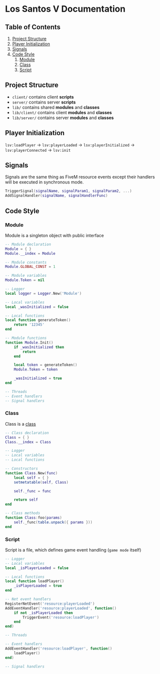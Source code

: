 # Los Santos V Documentation

## Table of Contents
1. [Project Structure](#project-structure)
2. [Player Initialization](#player-initialization)
3. [Signals](#signals)
4. [Code Style](#code-style)
	1. [Module](#module)
	2. [Class](#class)
	3. [Script](#script)

## Project Structure
* `client/` contains client **scripts**
* `server/` contains server **scripts**
* `lib/` contains shared **modules** and **classes**
* `lib/client/` contains client **modules** and **classes**
* `lib/server/` contains server **modules** and **classes**

## Player Initialization
`lsv:loadPlayer` -> `lsv:playerLoaded` -> `lsv:playerInitialized` -> `lsv:playerConnected` -> `lsv:init`

## Signals
Signals are the same thing as FiveM resource events except their handlers will be executed in synchronous mode.

```lua
TriggerSignal(signalName, signalParam1, signalParam2, ...)
AddSignalHandler(signalName, signalHandlerFunc)
```

## Code Style
### Module
Module is a singleton object with public interface

```lua
-- Module declaration
Module = { }
Module.__index = Module

-- Module constants
Module.GLOBAL_CONST = 1

-- Module variables
Module.Token = nil

-- Logger
local logger = Logger.New('Module')

-- Local variables
local _wasInitialized = false

-- Local functions
local function generateToken()
	return '12345'
end

-- Module functions
function Module.Init()
	if _wasInitialized then
		return
	end

	local token = generateToken()
	Module.Token = token

	_wasInitialized = true
end

-- Threads
-- Event handlers
-- Signal handlers
```

### Class
Class is a [class](https://en.wikipedia.org/wiki/Class_(computer_programming))

```lua
-- Class declaration
Class = { }
Class.__index = Class

-- Logger
-- Local variables
-- Local functions

-- Constructors
function Class.New(func)
	local self = { }
	setmetatable(self, Class)

	self._func = func

	return self
end

-- Class methods
function Class:foo(params)
	self._func(table.unpack({ params }))
end
```

### Script
Script is a file, which defines game event handling (`game mode` itself)

```lua
-- Logger
-- Local variables
local _isPlayerLoaded = false

-- Local functions
local function loadPlayer()
	_isPlayerLoaded = true
end

-- Net event handlers
RegisterNetEvent('resource:playerLoaded')
AddEventHandler('resource:playerLoaded', function()
	if not _isPlayerLoaded then
		TriggerEvent('resource:loadPlayer')
	end
end)

-- Threads

-- Event handlers
AddEventHandler('resource:loadPlayer', function()
	loadPlayer()
end)

-- Signal handlers
```
